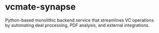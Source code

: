 # vcmate-synapse
Python-based monolithic backend service that streamlines VC operations by automating deal processing, PDF analysis, and external integrations.
